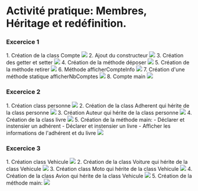 <h1>Activité pratique: Membres, Héritage et redéfinition.</h1>

<h3>Excercice 1</h3>
1. Création de la class Compte
<img src="captures/exercice1/1-create-class.png"/>
2. Ajout du constructeur
<img src="captures/exercice1/2-constructeur.png"/>
3. Création des getter et setter
<img src="captures/exercice1/3-getter-setter.png"/>
4. Création de la méthode déposer
<img src="captures/exercice1/4-deposer.png"/>
5. Création de la méthode retirer
<img src="captures/exercice1/5-retirer.png"/>
6. Méthode afficherCompteInfo
<img src="captures/exercice1/6-afficher-compte-info.png"/>
7. Création d'une méthode statique afficherNbComptes
<img src="captures/exercice1/7-afficherNBComptes.png"/>
8. Compte main
<img src="captures/exercice1/8-mainCompte.png">
<h3>Excercice 2</h3>
1. Création class personne
<img src="captures/exercice2/1-creer-class-personne.png"/>
2. Création de la class Adherent qui hérite de la class personne
<img src="captures/exercice2/2-classAdherent-herite-personne.png"/>
3. Création Auteur qui hérite de la class personne
<img src="captures/exercice2/3-class-auteur-herite-personne.png"/>
4. Création de la class livre
<img src="captures/exercice2/4-class-livre.png"/>
5. Création de la méthode main:
   - Déclarer et instensier un adhérent
   - Déclarer et instensier un livre
   - Afficher les informations de l'adhérent et du livre
<img src="captures/exercice2/5-main.png"/>
<h3>Excercice 3</h3>
1. Création class Vehicule
<img src="captures/exercice3/1-vehicule.png"/>
2. Création de la class Voiture qui hérite de la class Vehicule
<img src="captures/exercice3/2-voiture.png"/>
3. Création class Moto qui hérite de la class Vehicule
<img src="captures/exercice3/3-moto.png"/>
4. Création de la class Avion qui hérite de la class Vehicule
<img src="captures/exercice3/4-avion.png"/>
5. Création de la méthode main:
<img src="captures/exercice3/5-main.png"/>



